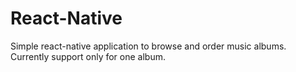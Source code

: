 # React-Native

Simple react-native application to browse and order music albums.
Currently support only for one album. 
